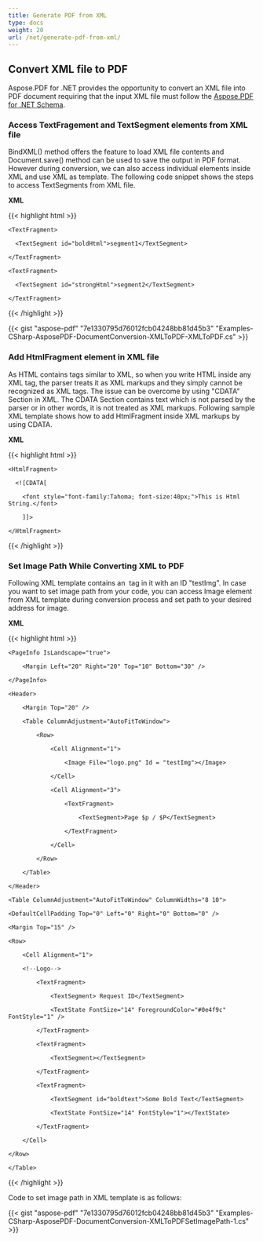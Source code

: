 ```yaml
---
title: Generate PDF from XML
type: docs
weight: 20
url: /net/generate-pdf-from-xml/
---
```


## **Convert XML file to PDF**
Aspose.PDF for .NET provides the opportunity to convert an XML file into PDF document requiring that the input XML file must follow the [Aspose.PDF for .NET Schema](https://github.com/aspose-pdf/Aspose.PDF-for-.NET/tree/master/Artifacts).
### **Access TextFragement and TextSegment elements from XML file**
BindXML() method offers the feature to load XML file contents and Document.save() method can be used to save the output in PDF format. However during conversion, we can also access individual elements inside XML and use XML as template. The following code snippet shows the steps to access TextSegments from XML file.

**XML**

{{< highlight html >}}

 <?xml version="1.0" encoding="utf-8" ?>

<Document xmlns="Aspose.Pdf">

  <Page id="mainSection">

    <TextFragment>

      <TextSegment id="boldHtml">segment1</TextSegment>

    </TextFragment>

    <TextFragment>

      <TextSegment id="strongHtml">segment2</TextSegment>

    </TextFragment>

  </Page>

</Document>

{{< /highlight >}}

{{< gist "aspose-pdf" "7e1330795d76012fcb04248bb81d45b3" "Examples-CSharp-AsposePDF-DocumentConversion-XMLToPDF-XMLToPDF.cs" >}}
### **Add HtmlFragment element in XML file**
As HTML contains tags similar to XML, so when you write HTML inside any XML tag, the parser treats it as XML markups and they simply cannot be recognized as XML tags. The issue can be overcome by using "CDATA" Section in XML. The CDATA Section contains text which is not parsed by the parser or in other words, it is not treated as XML markups. Following sample XML template shows how to add HtmlFragment inside XML markups by using CDATA.

**XML**

{{< highlight html >}}

 <?xml version="1.0" encoding="utf-8" ?>

<Document xmlns="Aspose.Pdf">

  <Page id="mainSection">

    <HtmlFragment>

      <![CDATA[

        <font style="font-family:Tahoma; font-size:40px;">This is Html String.</font>

        ]]>

    </HtmlFragment>

  </Page>

</Document>

{{< /highlight >}}
### **Set Image Path While Converting XML to PDF**
Following XML template contains an <Image> tag in it with an ID "testImg". In case you want to set image path from your code, you can access Image element from XML template during conversion process and set path to your desired address for image.

**XML**

{{< highlight html >}}

 <?xml version="1.0" encoding="utf-8" ?>

<Document xmlns="Aspose.Pdf">

 <Page id="mainSection">

 	<PageInfo IsLandscape="true">

 		<Margin Left="20" Right="20" Top="10" Bottom="30" />

 	</PageInfo>

 	<Header>

 		<Margin Top="20" />

 		<Table ColumnAdjustment="AutoFitToWindow">

 			<Row>

 				<Cell Alignment="1">

 					<Image File="logo.png" Id = "testImg"></Image>

 				</Cell>

 				<Cell Alignment="3">

 					<TextFragment>

 						<TextSegment>Page $p / $P</TextSegment>

 					</TextFragment>

 				</Cell>

 			</Row>

 		</Table>

 	</Header>

 	<Table ColumnAdjustment="AutoFitToWindow" ColumnWidths="8 10">

 	<DefaultCellPadding Top="0" Left="0" Right="0" Bottom="0" />

 	<Margin Top="15" />

 	<Row>

 		<Cell Alignment="1">

 		<!--Logo-->

 			<TextFragment>

 				<TextSegment> Request ID</TextSegment>

 				<TextState FontSize="14" ForegroundColor="#0e4f9c" FontStyle="1" /> 

 			</TextFragment>

 			<TextFragment>

 				<TextSegment></TextSegment>

 			</TextFragment>

 			<TextFragment>

 				<TextSegment id="boldtext">Some Bold Text</TextSegment>

 				<TextState FontSize="14" FontStyle="1"></TextState>

 			</TextFragment>

 		</Cell>

 	</Row>

 	</Table>

 </Page>

</Document>

{{< /highlight >}}

Code to set image path in XML template is as follows:



{{< gist "aspose-pdf" "7e1330795d76012fcb04248bb81d45b3" "Examples-CSharp-AsposePDF-DocumentConversion-XMLToPDFSetImagePath-1.cs" >}}
